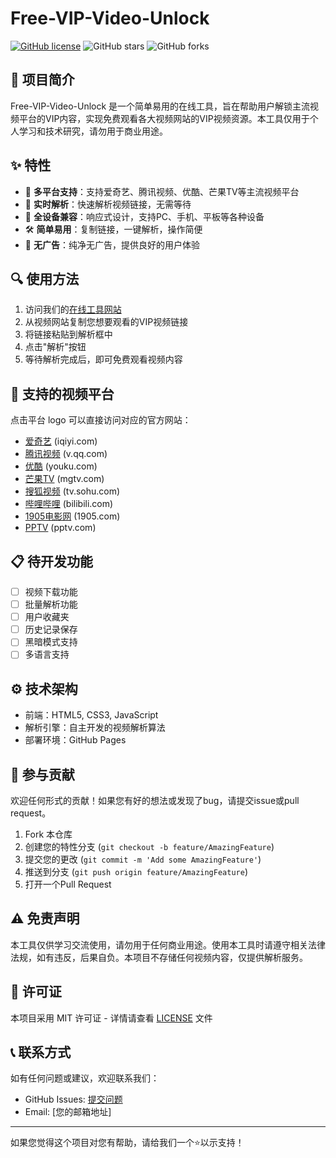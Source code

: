 # Free-VIP-Video-Unlock

[![GitHub license](https://img.shields.io/github/license/zhikanyeye/Free-VIP-Video-Unlock)](LICENSE)
![GitHub stars](https://img.shields.io/github/stars/zhikanyeye/Free-VIP-Video-Unlock?style=social)
![GitHub forks](https://img.shields.io/github/forks/zhikanyeye/Free-VIP-Video-Unlock?style=social)

## 🚀 项目简介

Free-VIP-Video-Unlock 是一个简单易用的在线工具，旨在帮助用户解锁主流视频平台的VIP内容，实现免费观看各大视频网站的VIP视频资源。本工具仅用于个人学习和技术研究，请勿用于商业用途。

## ✨ 特性

- 🎯 **多平台支持**：支持爱奇艺、腾讯视频、优酷、芒果TV等主流视频平台
- 🔄 **实时解析**：快速解析视频链接，无需等待
- 📱 **全设备兼容**：响应式设计，支持PC、手机、平板等各种设备
- 🛠 **简单易用**：复制链接，一键解析，操作简便
- 🚫 **无广告**：纯净无广告，提供良好的用户体验

## 🔍 使用方法

1. 访问我们的[在线工具网站](https://zhikanyeye.github.io/Free-VIP-Video-Unlock/)
2. 从视频网站复制您想要观看的VIP视频链接
3. 将链接粘贴到解析框中
4. 点击"解析"按钮
5. 等待解析完成后，即可免费观看视频内容

## 🌟 支持的视频平台

点击平台 logo 可以直接访问对应的官方网站：

- [爱奇艺](https://www.iqiyi.com) (iqiyi.com)
- [腾讯视频](https://v.qq.com) (v.qq.com)
- [优酷](https://www.youku.com) (youku.com)
- [芒果TV](https://www.mgtv.com) (mgtv.com)
- [搜狐视频](https://tv.sohu.com) (tv.sohu.com)
- [哔哩哔哩](https://www.bilibili.com) (bilibili.com)
- [1905电影网](https://www.1905.com) (1905.com)
- [PPTV](https://www.pptv.com) (pptv.com)

## 📋 待开发功能

- [ ] 视频下载功能
- [ ] 批量解析功能
- [ ] 用户收藏夹
- [ ] 历史记录保存
- [ ] 黑暗模式支持
- [ ] 多语言支持

## ⚙️ 技术架构

- 前端：HTML5, CSS3, JavaScript
- 解析引擎：自主开发的视频解析算法
- 部署环境：GitHub Pages

## 🤝 参与贡献

欢迎任何形式的贡献！如果您有好的想法或发现了bug，请提交issue或pull request。

1. Fork 本仓库
2. 创建您的特性分支 (`git checkout -b feature/AmazingFeature`)
3. 提交您的更改 (`git commit -m 'Add some AmazingFeature'`)
4. 推送到分支 (`git push origin feature/AmazingFeature`)
5. 打开一个Pull Request

## ⚠️ 免责声明

本工具仅供学习交流使用，请勿用于任何商业用途。使用本工具时请遵守相关法律法规，如有违反，后果自负。本项目不存储任何视频内容，仅提供解析服务。

## 📄 许可证

本项目采用 MIT 许可证 - 详情请查看 [LICENSE](LICENSE) 文件

## 📞 联系方式

如有任何问题或建议，欢迎联系我们：

- GitHub Issues: [提交问题](https://github.com/zhikanyeye/Free-VIP-Video-Unlock/issues)
- Email: [您的邮箱地址]

---

如果您觉得这个项目对您有帮助，请给我们一个⭐️以示支持！

